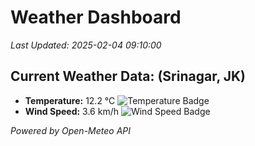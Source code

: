
# Weather Dashboard

_Last Updated: 2025-02-04 09:10:00_

## Current Weather Data: (Srinagar, JK)
- **Temperature:** 12.2 °C ![Temperature Badge](https://img.shields.io/badge/Temperature-Low%20Temp-blue)
- **Wind Speed:** 3.6 km/h ![Wind Speed Badge](https://img.shields.io/badge/Wind%20Speed-Light%20Wind-blue)

*Powered by Open-Meteo API*
